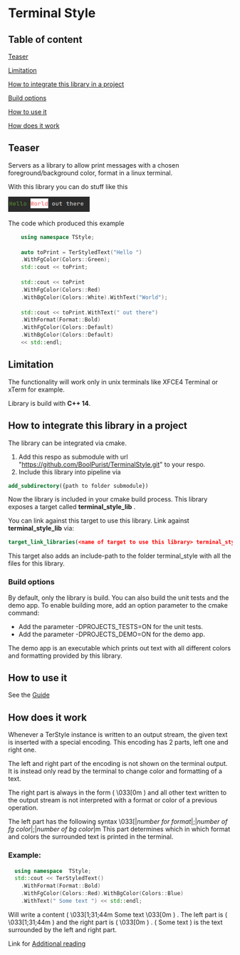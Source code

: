 # Terminal Style

## Table of content

[Teaser](#Teaser)

[Limitation](#Limitation)

[How to integrate this library in a project](#How-to-integrate-this-library-in-a-project)

[Build options](#Build-options)

[How to use it](#How-to-use-it)

[How does it work](#How-does-it-work)

## Teaser

Servers as a library to allow print messages with a chosen foreground/background color, format 
in a linux terminal.

With this library you can do stuff like this

![teaser_example](./pictures/teaser_example.png)

The code which produced this example

```c++
    using namespace TStyle;
    
    auto toPrint = TerStyledText("Hello ")
    .WithFgColor(Colors::Green);
    std::cout << toPrint;
    
    std::cout << toPrint
    .WithFgColor(Colors::Red)
    .WithBgColor(Colors::White).WithText("World");
    
    std::cout << toPrint.WithText(" out there")
    .WithFormat(Format::Bold)
    .WithFgColor(Colors::Default)
    .WithBgColor(Colors::Default)
    << std::endl;
```

## Limitation

The functionality will work only in unix terminals like XFCE4 Terminal or xTerm for example.

Library is build with **C++ 14**.

## How to integrate this library in a project

The library can be integrated via cmake.

1. Add this respo as submodule with url "https://github.com/BoolPurist/TerminalStyle.git" to your respo.
2. Include this library into pipeline via 

```cmake
add_subdirectory({path to folder submodule})
```

Now the library is included in your cmake build process. 
This library exposes a target called **terminal_style_lib** .

You can link against this target to use this library.
Link against **terminal_style_lib** via:

```cmake
target_link_libraries(<name of target to use this library> terminal_style_lib <... ohter targets>)
```

This target also adds an include-path to the folder terminal_style with all the files for this library.

### Build options

By default, only the library is build. You can also build the unit tests and the demo app.
To enable building more, add an option parameter to the cmake command:

- Add the parameter -DPROJECTS_TESTS=ON for the unit tests.
- Add the parameter -DPROJECTS_DEMO=ON for the demo app.

The demo app is an executable which prints out text with all different colors and 
formatting provided by this library.

## How to use it

See the [Guide](./Guide.md)

## How does it work

Whenever a TerStyle instance is written to an output stream, the given text
is inserted with a special encoding. This encoding has 2 parts, left one and right one.

The left and right part of the encoding is not shown on the terminal output. 
It is instead only read by the terminal to change color and formatting of a text.

The right part is always in the form ( \033[0m ) and all other text written to the output stream
is not interpreted with a format or color of a previous operation.

The left part has the following syntax 
\033[|*number for format*|;|*number of fg color*|;|*number of bg color*|m
This part determines which in which format and colors the surrounded text is printed in the terminal.

### Example: 
```cpp
  using namespace  TStyle;
  std::cout << TerStyledText()
    .WithFormat(Format::Bold)
    .WithFgColor(Colors::Red).WithBgColor(Colors::Blue)
    .WithText(" Some text ") << std::endl;
```
Will write a content ( \033[1;31;44m Some text \033[0m ) . The left part
is ( \033[1;31;44m ) and the right part is ( \033[0m ) . ( Some text ) is the text 
surrounded by the left and right part.

Link for [Additional reading](https://misc.flogisoft.com/bash/tip_colors_and_formatting)

